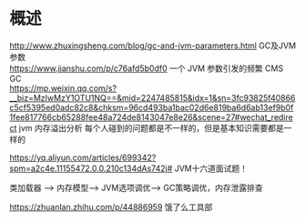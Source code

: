 # 概述

http://www.zhuxingsheng.com/blog/gc-and-jvm-parameters.html  GC及JVM参数  
https://www.jianshu.com/p/c76afd5b0df0  一个 JVM 参数引发的频繁 CMS GC  
https://mp.weixin.qq.com/s?__biz=MzIwMzY1OTU1NQ==&mid=2247485815&idx=1&sn=3fc93825f40866c5cf5395ed0adc82c8&chksm=96cd493ba1bac02d6e819ba6d6ab13ef9b0f1fee817766cb65288fee48a724de8143047e8e26&scene=27#wechat_redirect jvm 内存溢出分析
每个人碰到的问题都是不一样的，但是基本知识需要都是一样的  

https://yq.aliyun.com/articles/699342?spm=a2c4e.11155472.0.0.210c134dAs742j#  JVM十六道面试题！

类加载器 —> 内存模型—> JVM选项调优—> GC策略调优，内存泄露排查  


https://zhuanlan.zhihu.com/p/44886959 饿了么工具部  

